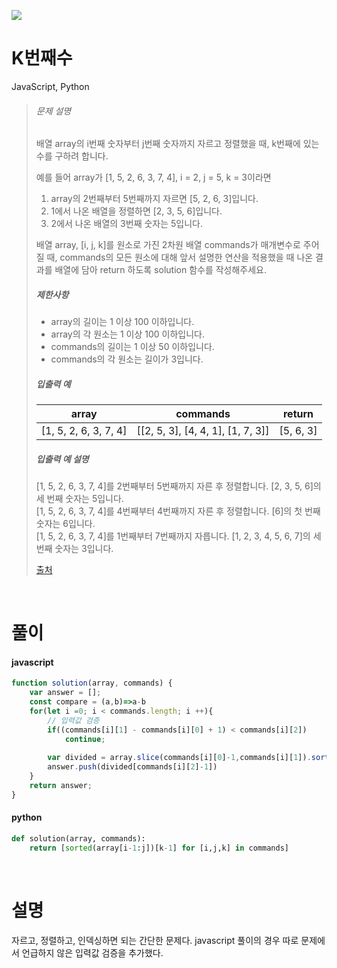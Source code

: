 ![](/img/programmers.png)

# K번째수

JavaScript, Python

>###### 문제 설명
>
>배열 array의 i번째 숫자부터 j번째 숫자까지 자르고 정렬했을 때, k번째에 있는 수를 구하려 합니다.
>
>예를 들어 array가 [1, 5, 2, 6, 3, 7, 4], i = 2, j = 5, k = 3이라면
>
>1.  array의 2번째부터 5번째까지 자르면 [5, 2, 6, 3]입니다.
>2.  1에서 나온 배열을 정렬하면 [2, 3, 5, 6]입니다.
>3.  2에서 나온 배열의 3번째 숫자는 5입니다.
>
>배열 array, [i, j, k]를 원소로 가진 2차원 배열 commands가 매개변수로 주어질 때, commands의 모든 원소에 대해 앞서 설명한 연산을 적용했을 때 나온 결과를 배열에 담아 return 하도록 solution 함수를 작성해주세요.
>
>##### 제한사항
>
>-   array의 길이는 1 이상 100 이하입니다.
>-   array의 각 원소는 1 이상 100 이하입니다.
>-   commands의 길이는 1 이상 50 이하입니다.
>-   commands의 각 원소는 길이가 3입니다.
>
>##### 입출력 예
>
>| array | commands | return |
>| --- | --- | --- |
>| [1, 5, 2, 6, 3, 7, 4] | [[2, 5, 3], [4, 4, 1], [1, 7, 3]] | [5, 6, 3] |
>
>##### 입출력 예 설명
>
>[1, 5, 2, 6, 3, 7, 4]를 2번째부터 5번째까지 자른 후 정렬합니다. [2, 3, 5, 6]의 세 번째 숫자는 5입니다.\
>[1, 5, 2, 6, 3, 7, 4]를 4번째부터 4번째까지 자른 후 정렬합니다. [6]의 첫 번째 숫자는 6입니다.\
>[1, 5, 2, 6, 3, 7, 4]를 1번째부터 7번째까지 자릅니다. [1, 2, 3, 4, 5, 6, 7]의 세 번째 숫자는 3입니다.
>
>[출처](https://neerc.ifmo.ru/subregions/northern.html)

<br/>

# 풀이

#### javascript
```javascript
function solution(array, commands) {
    var answer = [];
    const compare = (a,b)=>a-b
    for(let i =0; i < commands.length; i ++){
        // 입력값 검증
        if((commands[i][1] - commands[i][0] + 1) < commands[i][2])
            continue;
        
        var divided = array.slice(commands[i][0]-1,commands[i][1]).sort(compare)
        answer.push(divided[commands[i][2]-1])
    }
    return answer;
}
```
#### python
```python
def solution(array, commands):
    return [sorted(array[i-1:j])[k-1] for [i,j,k] in commands]
```

<br/>

# 설명

자르고, 정렬하고, 인덱싱하면 되는 간단한 문제다. javascript 풀이의 경우 따로 문제에서 언급하지 않은 입력값 검증을 추가했다. 